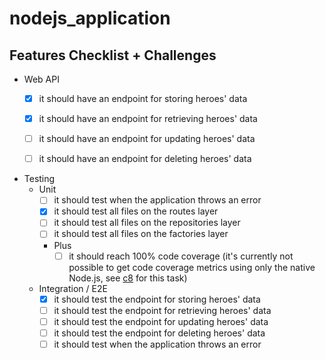 # nodejs_application


## Features Checklist + Challenges

- Web API
    - [X] it should have an endpoint for storing heroes' data
    - [X] it should have an endpoint for retrieving heroes' data
    - [ ] it should have an endpoint for updating heroes' data
    - [ ] it should have an endpoint for deleting heroes' data
    

- Testing
    - Unit
        - [ ] it should test when the application throws an error
        - [X] it should test all files on the routes layer
        - [ ] it should test all files on the repositories layer
        - [ ] it should test all files on the factories layer
        - Plus
          - [ ] it should reach 100% code coverage (it's currently not possible to get code coverage metrics using only the native Node.js, see [c8](https://www.npmjs.com/package/c8) for this task)

    - Integration / E2E
        - [X] it should test the endpoint for storing heroes' data
        - [ ] it should test the endpoint for retrieving heroes' data
        - [ ] it should test the endpoint for updating heroes' data
        - [ ] it should test the endpoint for deleting heroes' data
        - [ ] it should test when the application throws an error
